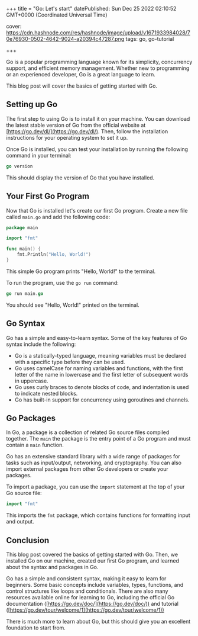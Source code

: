 +++
title = "Go: Let's start"
datePublished: Sun Dec 25 2022 02:10:52 GMT+0000 (Coordinated Universal Time)


cover: https://cdn.hashnode.com/res/hashnode/image/upload/v1671933984028/70e76930-0502-4642-9024-a20394c47287.png
tags: go, go-tutorial

+++

Go is a popular programming language known for its simplicity, concurrency support, and efficient memory management. Whether new to programming or an experienced developer, Go is a great language to learn.

This blog post will cover the basics of getting started with Go.

## **Setting up Go**

The first step to using Go is to install it on your machine. You can download the latest stable version of Go from the official website at [https://go.dev/dl/](https://go.dev/dl/). Then, follow the installation instructions for your operating system to set it up.

Once Go is installed, you can test your installation by running the following command in your terminal:

```go
go version
```

This should display the version of Go that you have installed.

## **Your First Go Program**

Now that Go is installed let's create our first Go program. Create a new file called `main.go` and add the following code:

```go
package main

import "fmt"

func main() {
    fmt.Println("Hello, World!")
}
```

This simple Go program prints "Hello, World!" to the terminal.

To run the program, use the `go run` command:

```go
go run main.go
```

You should see "Hello, World!" printed on the terminal.

## **Go Syntax**

Go has a simple and easy-to-learn syntax. Some of the key features of Go syntax include the following:

- Go is a statically-typed language, meaning variables must be declared with a specific type before they can be used.
- Go uses camelCase for naming variables and functions, with the first letter of the name in lowercase and the first letter of subsequent words in uppercase.
- Go uses curly braces to denote blocks of code, and indentation is used to indicate nested blocks.
- Go has built-in support for concurrency using goroutines and channels.

## **Go Packages**

In Go, a package is a collection of related Go source files compiled together. The `main` the package is the entry point of a Go program and must contain a `main` function.

Go has an extensive standard library with a wide range of packages for tasks such as input/output, networking, and cryptography. You can also import external packages from other Go developers or create your packages.

To import a package, you can use the `import` statement at the top of your Go source file:

```go
import "fmt"
```

This imports the `fmt` package, which contains functions for formatting input and output.

## **Conclusion**

This blog post covered the basics of getting started with Go. Then, we installed Go on our machine, created our first Go program, and learned about the syntax and packages in Go.

Go has a simple and consistent syntax, making it easy to learn for beginners. Some basic concepts include variables, types, functions, and control structures like loops and conditionals. There are also many resources available online for learning to Go, including the official Go documentation ([https://go.dev/doc/](https://go.dev/doc/)) and tutorial ([https://go.dev/tour/welcome/1](https://go.dev/tour/welcome/1))

There is much more to learn about Go, but this should give you an excellent foundation to start from.
